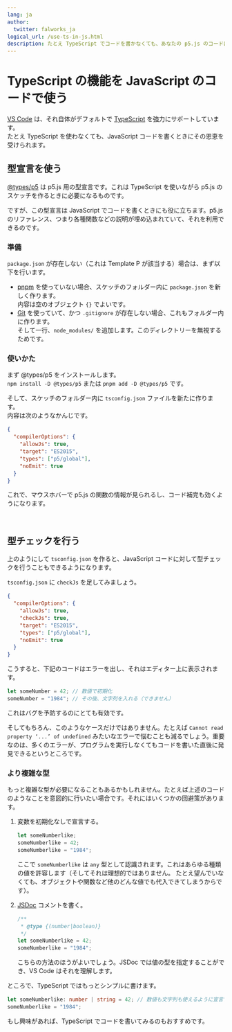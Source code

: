```yaml
---
lang: ja
author:
  twitter: falworks_ja
logical_url: /use-ts-in-js.html
description: たとえ TypeScript でコードを書かなくても、あなたの p5.js のコードは TypeScript の恩恵を受けることができます。
---
```


# TypeScript の機能を JavaScript のコードで使う

[VS Code](https://code.visualstudio.com/) は、それ自体がデフォルトで [TypeScript](https://www.typescriptlang.org/) を強力にサポートしています。  
たとえ TypeScript を使わなくても、JavaScript コードを書くときにその恩恵を受けられます。


## 型宣言を使う

[@types/p5](https://www.npmjs.com/package/@types/p5) は p5.js 用の型宣言です。これは TypeScript を使いながら p5.js のスケッチを作るときに必要になるものです。

ですが、この型宣言は JavaScript でコードを書くときにも役に立ちます。p5.js のリファレンス、つまり各種関数などの説明が埋め込まれていて、それを利用できるのです。

### 準備

`package.json` が存在しない（これは Template P が該当する）場合は、まず以下を行います。

- [pnpm](https://pnpm.js.org/) を使っていない場合、スケッチのフォルダー内に `package.json` を新しく作ります。  
内容は空のオブジェクト `{}` でよいです。
- [Git](https://git-scm.com/) を使っていて、かつ `.gitignore` が存在しない場合、これもフォルダー内に作ります。  
そして一行、`node_modules/` を追加します。このディレクトリーを無視するためです。

### 使いかた

まず @types/p5 をインストールします。  
`npm install -D @types/p5` または `pnpm add -D @types/p5` です。

そして、スケッチのフォルダー内に `tsconfig.json` ファイルを新たに作ります。  
内容は次のようなかんじです。

```json
{
  "compilerOptions": {
    "allowJs": true,
    "target": "ES2015",
    "types": ["p5/global"],
    "noEmit": true
  }
}
```

これで、マウスホバーで p5.js の関数の情報が見られるし、コード補完も効くようになります。

<div class="custom-wrapper-50">
  <img
    src="../images/spacer.png"
    data-src="../images/screenshots/use-d-ts.png"
    alt="JSファイルで型宣言を使う"
    class="custom-wrapped" />
</div>

## 型チェックを行う

上のようにして `tsconfig.json` を作ると、JavaScript コードに対して型チェックを行うこともできるようになります。

`tsconfig.json` に `checkJs` を足してみましょう。

```json
{
  "compilerOptions": {
    "allowJs": true,
    "checkJs": true,
    "target": "ES2015",
    "types": ["p5/global"],
    "noEmit": true
  }
}
```

こうすると、下記のコードはエラーを出し、それはエディター上に表示されます。

```js
let someNumber = 42; // 数値で初期化
someNumber = "1984"; // その後、文字列を入れる（できません）
```

これはバグを予防するのにとても有効です。

そしてもちろん、このようなケースだけではありません。たとえば `Cannot read property ‘...’ of undefined` みたいなエラーで悩むことも減るでしょう。重要なのは、多くのエラーが、プログラムを実行しなくてもコードを書いた直後に発見できるというところです。

### より複雑な型

もっと複雑な型が必要になることもあるかもしれません。たとえば上述のコードのようなことを意図的に行いたい場合です。それにはいくつかの回避策があります。

1. 変数を初期化なしで宣言する。

    ```js
    let someNumberlike;
    someNumberlike = 42;
    someNumberlike = "1984";
    ```

    ここで `someNumberlike` は `any` 型として認識されます。これはあらゆる種類の値を許容します（そしてそれは理想的ではありません。 たとえ望んでいなくても、オブジェクトや関数など他のどんな値でも代入できてしまうからです）。

2. [JSDoc](https://jsdoc.app/) コメントを書く。

    ```js
    /**
     * @type {(number|boolean)}
     */
    let someNumberlike = 42;
    someNumberlike = "1984";
    ```

    こちらの方法のほうがよいでしょう。JSDoc では値の型を指定することができ、VS Code はそれを理解します。

ところで、TypeScript ではもっとシンプルに書けます。

```ts
let someNumberlike: number | string = 42; // 数値も文字列も使えるように宣言する
someNumberlike = "1984";
```

もし興味があれば、TypeScript でコードを書いてみるのもおすすめです。
